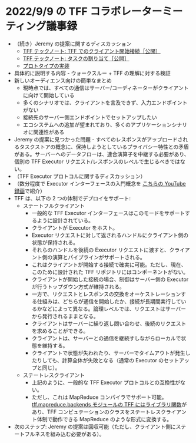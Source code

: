 # 2022/9/9 の TFF コラボレーターミーティング議事録

- （続き）Jeremy の提案に関するディスカッション
    - [TFF テックノート: TFF でのクライアント開始接続［公開］](https://docs.google.com/document/d/10rvJdXRtgVOYNU2cj-M4ycGLoAxI2m3BKcRJQtE9nY8/edit#heading=h.sw48ol3t02xj)
    - [TFF テックノート: タスクの割り当て［公開］](https://docs.google.com/document/d/1T8b8Ga_ORf283FeEsz1RshsxmIhJYkbzg2j2-_WS57w/edit#heading=h.tgf0yqghramm)
    - [プロトタイプの実装](https://github.com/jlewi/flaap)
- 具体的に説明する内容 - ウォークスルー + TFF の理解に対する検証
- 新しいオーディエンス向けの簡単なまとめ
    - 現時点では、すべての通信はサーバー/コーディネーターがクライアントに向けて開始している
    - 多くのシナリオでは、クライアントを言及できず、入力エンドポイントがない
    - 接続先のサーバー側エンドポイントでセットアップしたい
    - エコシステムへの追加が望まれており、多くのアプリケーションシナリオに関連性がある
- Jeremy の提案に見つかった問題 - すべてのレスポンスがアップロードされるタスクストアの概念に、保持しようとしているプライバシー特性との矛盾がある。サーバーへのデータフローは、連合演算子を中継する必要があり、個別の TFF Executor リクエスト/レスポンスのレベルで生じるべきではない。
- （TFF Executor プロトコルに関するディスカッション）
- （数分程度で Executor インターフェースの入門概念を [こちらの YouTube 録画](https://www.youtube.com/watch?v=mxo96vJtL3c&t=14083s)で紹介）
- TFF は、以下の 2 つの体制でデプロイをサポート:
    - ステートフルクライアント
        - 一般的な TFF Executor インターフェースはこのモードをサポートするように設計されている。
        - クライアントが Executor をホスト。
        - Executor リクエストに対して返されるハンドルにクライアント側の状態が保持される。
        - それらのハンドルを後続の Executor リクエストに渡すと、クライアント側の演算とパイプラインがサポートされる。
        - これはクライアントが開始する接続で確実に可能。ただし、現在、このために設計された TFF リポジトリにはコンポーネントがない。
        - クライアントが開始した接続の場合、制御はサーバー側の Executor が行うトップダウン方式が維持される。
        - 一方で、リクエストとレスポンスの交換をオーケストレーションする仕組みは、どちらが通信を開始したか、接続が長期間実行しているかなどによって異なる。論理レベルでは、リクエストはサーバーから発行されるままとなる。
        - クライアントはサーバーに繰り返し問い合わせ、後続のリクエストを求めることができる。
        - クライアントは、サーバーとの通信を継続すしながらローカルで状態を維持する。
        - クライアントで状態が失われたり、サーバーでタイムアウトが発生したりしても、計算全体が失敗となる（通常の Executor のセットアップと同じ）。
    - ステートレスクライアント
        - 上記のように、一般的な TFF Executor プロトコルとの互換性がない。
        - ただし、これは MapReduce コンパイラでサポート可能。[tff.mapreduce.backends モジュールの TFF にはライブラリ関数](https://www.tensorflow.org/federated/api_docs/python/tff/backends/mapreduce)があり、TFF コンピュテーションのクラスをステートレスクライアント体制で動作できる MapReduce のような形式に変換する。
- 次のステップ: Jeremy の提案は回収可能（ただし、クライアント側にステートフルネスを組み込む必要がある）。
